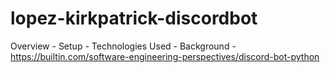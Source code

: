 # lopez-kirkpatrick-discordbot
Overview - 
Setup -
Technologies Used - 
Background - https://builtin.com/software-engineering-perspectives/discord-bot-python
